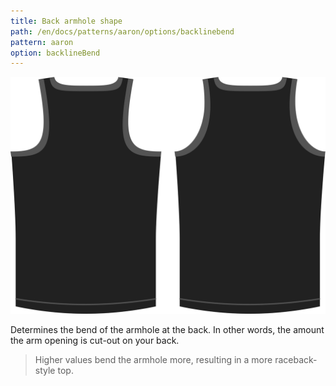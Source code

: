 ```yaml
---
title: Back armhole shape
path: /en/docs/patterns/aaron/options/backlinebend
pattern: aaron
option: backlineBend
---
```

![The back armhole shape option on Aaron](./backlinebend.svg)

Determines the bend of the armhole at the back. In other words, the amount the arm opening is cut-out on your back.

> Higher values bend the armhole more, resulting in a more raceback-style top.
